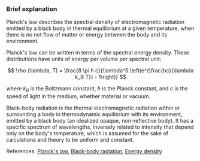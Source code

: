 ### Brief explanation

Planck's law describes the spectral density of electromagnetic radiation emitted by a
black body in thermal equilibrium at a given temperature, when there is no net flow of
matter or energy between the body and its environment.

Planck's law can be written in terms of the spectral energy density. These distributions
have units of energy per volume per spectral unit:

$$
\rho (\lambda, T) = \frac{8 \pi h c}{\lambda^5 \left(e^{\frac{hc}{\lambda k_B T}} - 1\right)}
$$

where $k_B$ is the Boltzmann constant, $h$ is the Planck constant, and $c$ is the speed
of light in the medium, whether material or vacuum.

Black-body radiation is the thermal electromagnetic radiation within or surrounding a
body in thermodynamic equilibrium with its environment, emitted by a black body (an
idealized opaque, non-reflective body). It has a specific spectrum of wavelengths,
inversely related to intensity that depend only on the body's temperature, which is
assumed for the sake of calculations and theory to be uniform and constant.

References: [Planck's law](https://en.wikipedia.org/wiki/Planck%27s_law),
[Black-body radiation](https://en.wikipedia.org/wiki/Black-body_radiation),
[Energy density](https://en.wikipedia.org/wiki/Energy_density)
